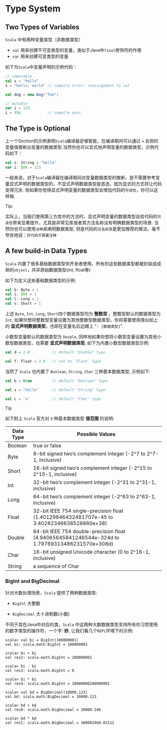 # Type System

## Two Types of Variables

`Scala` 中有两种变量类型（非数据类型）

- `val` 用来创建不可变类型的变量，类似于Java中`final`修饰符的作用
- `var` 用来创建可变类型的变量

如下为`Scala`中变量声明的示例代码：

```scala
// immutable
val s = "hello"
s = "hello, world" // compile error: reassignment to val

val dog = new Dog("Tom")

// mutable
var i = 123
i = 456            // compile pass
```

## The Type is Optional

上一个Section的示例表明`Scala`编译器足够智能，在编译期间可以通过 `=` 右侧的变量值推断出变量的数据类型.当然你也可以显式地声明变量的数据类型，示例代码如下：

```scala
val s: String = "hello"
var i: Int = 123
```

一般来说，对于`Scala`编译器在编译期间对变量数据类型的推断，是不需要参考变量显式声明的数据类型的，不显式声明数据类型是首选，因为显式的方式将让代码变得冗余. 但如果你觉得显式声明变量的数据类型会增加代码的`可读性`，你可以这样做.

Tip:

实际上，当我们使用第三方库中的方法时，显式声明变量的数据类型会给代码的`可读性`带来显著提升，尤其是非常见库或者其方法名称没有明确数据类型的场景. 当然你也可以使用`注释`来阐明数据类型, 但是代码的`见名知意`是更加推荐的做法，毫不夸张地说：`好代码不需要注释`

## A few build-in Data Types

`Scala` 内置了很多基础数据类型供开发者使用，所有的这些数据类型都被封装成成熟的`object`，并非原始数据类型(int, float等)

如下为定义这些基础数据类型的示例:

```scala
val b: Byte = 1
val i: Int = 1
val l: Long = 1
val s: Short = 1
```

上述 `Byte`, `Int`, `Long`, `Short`四个数据类型均为 **整数型** ，整数型默认的数据类型为 `Int`, 如果你想将整数型变量设置为其他整数型数据类型，你将需要使用类似如上的 **显式声明数据类型**，也即在变量名后边跟上 "`: {数据类型}`".

小数型变量默认的数据类型为 `Double`, 同样地如果你想将小数型变量设置为其他小数型数据类型，也需要 **显式声明数据类型**, 如下为内置小数型数据类型示例:

```scala
val d = 2.0          // default "Double" type

val f: Float = 3.0   // set to `Float` type
```

当然了 `Scala` 也内置了 `Boolean`, `String`, `Char` 三种基本数据类型, 示例如下:

```scala
val b = true         // default "Boolean" type

val s = "hello"      // default "String" type

val c = 'a'          // default "Char" type
```

Tip

如下附上 `Scala` 官方对 `9` 种基本数据类型 **值范围** 的说明:

| Data Type | Possible Values |
| --------- | --------------- |
| Boolean | true or false |
| Byte    | 8-bit signed two’s complement integer (-2^7 to 2^7-1, inclusive) |
| Short   | 16-bit signed two’s complement integer (-2^15 to 2^15-1, inclusive) |
| Int     | 32-bit two’s complement integer (-2^31 to 2^31-1, inclusive) |
| Long    | 64-bit two’s complement integer (-2^63 to 2^63-1, inclusive) |
| Float   | 32-bit IEEE 754 single-precision float (1.40129846432481707e-45 to 3.40282346638528860e+38) |
| Double  | 64-bit IEEE 754 double-precision float (4.94065645841246544e-324d to 1.79769313486231570e+308d) |
| Char    | 16-bit unsigned Unicode character (0 to 2^16-1, inclusive) |
| String  | a sequence of Char |

### BigInt and BigDecimal

针对大数处理场景，`Scala` 提供了两种数据类型:

- `BigInt` 大整数

- `BigDecimal` 大十进制数(小数)

不同于其在Java中对应的类，`Scala` 中这两种大数数据类型支持所有你习惯使用的数字类型的操作符，一个字: **妙**, 让我们看几个`REPL`环境下的示例:

```shell
scala> val bi = BigInt(100000001)
val bi: scala.math.BigInt = 100000001

scala> bi + bi
val res2: scala.math.BigInt = 200000002

scala> bi - bi
val res3: scala.math.BigInt = 0

scala> bi * bi
val res4: scala.math.BigInt = 10000000200000001
```

```shell
scala> val bd = BigDecimal(10000.123)
val bd: scala.math.BigDecimal = 10000.123

scala> bd + bd
val res0: scala.math.BigDecimal = 20000.246

scala> bd * bd
val res1: scala.math.BigDecimal = 100002460.01512
```
